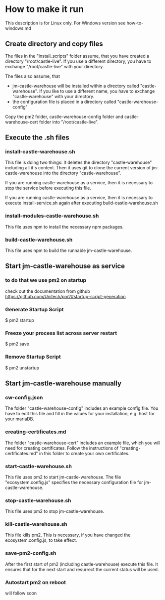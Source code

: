 # How to make it run

This description is for Linux only.
For Windows version see how-to-windows.md

## Create directory and copy files

The files in the "install_scripts" folder assume, that you have created a directory "/root/castle-live".
If you use a different directory, you have to exchange "/root/castle-live" with your directory.

The files also assume, that

- jm-castle-warehouse will be installed within a directory called "castle-warehouse". If you like to use a different name, you have to exchange "castle-warehouse" with your directory.
- the configuration file is placed in a directory called "castle-warehouse-config"

Copy the pm2 folder, castle-warehouse-config folder and castle-warehouse-cert folder into "/root/castle-live".

## Execute the .sh files

### install-castle-warehouse.sh

This file is doing two things:
It deletes the directory "castle-warehouse" including all it´s content.
Then it uses git to clone the current version of jm-castle-warehouse into the directory "castle-warehouse".

If you are running castle-warehouse as a service, then it is necessary to stop the service
before executing this file.

If you are running castle-warehouse as a service, then it is necessary to execute install-service.sh again after executing
build-castle-warehouse.sh

### install-modules-castle-warehouse.sh

This file uses npm to install the necessary npm packages.

### build-castle-warehouse.sh

This file uses npm to build the runnable jm-castle-warehouse.

## Start jm-castle-warehouse as service 

### to do that we use pm2 on startup

check out the documentation from github https://github.com/Unitech/pm2#startup-script-generation

### Generate Startup Script
$ pm2 startup

### Freeze your process list across server restart
$ pm2 save

### Remove Startup Script
$ pm2 unstartup

## Start jm-castle-warehouse manually

### cw-config.json

The folder "castle-warehouse-config" includes an example config file.
You have to edit this file and fill in the values for your installation, e.g. host for your mariaDB.

### creating-certificates.md

The folder "castle-warehouse-cert" includes an example file, which you will need for creating certificates.
Follow the instructions of "creating-certificates.md" in this folder to create your own certificates.

### start-castle-warehouse.sh

This file uses pm2 to start jm-castle-warehouse.
The file "ecosystem.config.js" specifies the necessary configuration file for jm-castle-warehouse.

### stop-castle-warehouse.sh

This file uses pm2 to stop jm-castle-warehouse.

### kill-castle-warehouse.sh

This file kills pm2. This is necessary, if you have changed the ecosystem.config.js, to take effect.

### save-pm2-config.sh

After the first start of pm2 (including castle-warehouse) execute this file.
It ensures that for the next start and resurrect the current status will be used.

### Autostart pm2 on reboot

will follow soon
